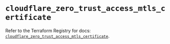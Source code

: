 # `cloudflare_zero_trust_access_mtls_certificate`

Refer to the Terraform Registry for docs: [`cloudflare_zero_trust_access_mtls_certificate`](https://registry.terraform.io/providers/cloudflare/cloudflare/5.7.0/docs/resources/zero_trust_access_mtls_certificate).
